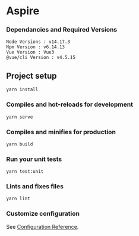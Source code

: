 # Aspire

### Dependancies and Required Versions
```
Node Versions : v14.17.3
Npm Version : v6.14.13
Vue Version : Vue3
@vue/cli Version : v4.5.15

```

## Project setup
```
yarn install
```

### Compiles and hot-reloads for development
```
yarn serve
```

### Compiles and minifies for production
```
yarn build
```

### Run your unit tests
```
yarn test:unit
```

### Lints and fixes files
```
yarn lint
```

### Customize configuration
See [Configuration Reference](https://cli.vuejs.org/config/).
